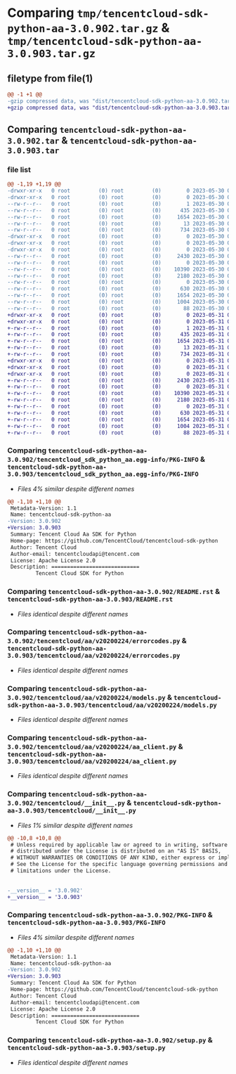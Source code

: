# Comparing `tmp/tencentcloud-sdk-python-aa-3.0.902.tar.gz` & `tmp/tencentcloud-sdk-python-aa-3.0.903.tar.gz`

## filetype from file(1)

```diff
@@ -1 +1 @@
-gzip compressed data, was "dist/tencentcloud-sdk-python-aa-3.0.902.tar", last modified: Tue May 30 00:13:24 2023, max compression
+gzip compressed data, was "dist/tencentcloud-sdk-python-aa-3.0.903.tar", last modified: Wed May 31 01:59:40 2023, max compression
```

## Comparing `tencentcloud-sdk-python-aa-3.0.902.tar` & `tencentcloud-sdk-python-aa-3.0.903.tar`

### file list

```diff
@@ -1,19 +1,19 @@
-drwxr-xr-x   0 root         (0) root         (0)        0 2023-05-30 00:13:24.000000 tencentcloud-sdk-python-aa-3.0.902/
-drwxr-xr-x   0 root         (0) root         (0)        0 2023-05-30 00:13:24.000000 tencentcloud-sdk-python-aa-3.0.902/tencentcloud_sdk_python_aa.egg-info/
--rw-r--r--   0 root         (0) root         (0)        1 2023-05-30 00:13:24.000000 tencentcloud-sdk-python-aa-3.0.902/tencentcloud_sdk_python_aa.egg-info/dependency_links.txt
--rw-r--r--   0 root         (0) root         (0)      435 2023-05-30 00:13:24.000000 tencentcloud-sdk-python-aa-3.0.902/tencentcloud_sdk_python_aa.egg-info/SOURCES.txt
--rw-r--r--   0 root         (0) root         (0)     1654 2023-05-30 00:13:24.000000 tencentcloud-sdk-python-aa-3.0.902/tencentcloud_sdk_python_aa.egg-info/PKG-INFO
--rw-r--r--   0 root         (0) root         (0)       13 2023-05-30 00:13:24.000000 tencentcloud-sdk-python-aa-3.0.902/tencentcloud_sdk_python_aa.egg-info/top_level.txt
--rw-r--r--   0 root         (0) root         (0)      734 2023-05-30 00:13:24.000000 tencentcloud-sdk-python-aa-3.0.902/README.rst
-drwxr-xr-x   0 root         (0) root         (0)        0 2023-05-30 00:13:24.000000 tencentcloud-sdk-python-aa-3.0.902/tencentcloud/
-drwxr-xr-x   0 root         (0) root         (0)        0 2023-05-30 00:13:24.000000 tencentcloud-sdk-python-aa-3.0.902/tencentcloud/aa/
-drwxr-xr-x   0 root         (0) root         (0)        0 2023-05-30 00:13:24.000000 tencentcloud-sdk-python-aa-3.0.902/tencentcloud/aa/v20200224/
--rw-r--r--   0 root         (0) root         (0)     2430 2023-05-30 00:13:24.000000 tencentcloud-sdk-python-aa-3.0.902/tencentcloud/aa/v20200224/errorcodes.py
--rw-r--r--   0 root         (0) root         (0)        0 2023-05-30 00:13:24.000000 tencentcloud-sdk-python-aa-3.0.902/tencentcloud/aa/v20200224/__init__.py
--rw-r--r--   0 root         (0) root         (0)    10390 2023-05-30 00:13:24.000000 tencentcloud-sdk-python-aa-3.0.902/tencentcloud/aa/v20200224/models.py
--rw-r--r--   0 root         (0) root         (0)     2180 2023-05-30 00:13:24.000000 tencentcloud-sdk-python-aa-3.0.902/tencentcloud/aa/v20200224/aa_client.py
--rw-r--r--   0 root         (0) root         (0)        0 2023-05-30 00:13:24.000000 tencentcloud-sdk-python-aa-3.0.902/tencentcloud/aa/__init__.py
--rw-r--r--   0 root         (0) root         (0)      630 2023-05-30 00:13:24.000000 tencentcloud-sdk-python-aa-3.0.902/tencentcloud/__init__.py
--rw-r--r--   0 root         (0) root         (0)     1654 2023-05-30 00:13:24.000000 tencentcloud-sdk-python-aa-3.0.902/PKG-INFO
--rw-r--r--   0 root         (0) root         (0)     1004 2023-05-30 00:13:24.000000 tencentcloud-sdk-python-aa-3.0.902/setup.py
--rw-r--r--   0 root         (0) root         (0)       88 2023-05-30 00:13:24.000000 tencentcloud-sdk-python-aa-3.0.902/setup.cfg
+drwxr-xr-x   0 root         (0) root         (0)        0 2023-05-31 01:59:40.000000 tencentcloud-sdk-python-aa-3.0.903/
+drwxr-xr-x   0 root         (0) root         (0)        0 2023-05-31 01:59:40.000000 tencentcloud-sdk-python-aa-3.0.903/tencentcloud_sdk_python_aa.egg-info/
+-rw-r--r--   0 root         (0) root         (0)        1 2023-05-31 01:59:40.000000 tencentcloud-sdk-python-aa-3.0.903/tencentcloud_sdk_python_aa.egg-info/dependency_links.txt
+-rw-r--r--   0 root         (0) root         (0)      435 2023-05-31 01:59:40.000000 tencentcloud-sdk-python-aa-3.0.903/tencentcloud_sdk_python_aa.egg-info/SOURCES.txt
+-rw-r--r--   0 root         (0) root         (0)     1654 2023-05-31 01:59:40.000000 tencentcloud-sdk-python-aa-3.0.903/tencentcloud_sdk_python_aa.egg-info/PKG-INFO
+-rw-r--r--   0 root         (0) root         (0)       13 2023-05-31 01:59:40.000000 tencentcloud-sdk-python-aa-3.0.903/tencentcloud_sdk_python_aa.egg-info/top_level.txt
+-rw-r--r--   0 root         (0) root         (0)      734 2023-05-31 01:59:40.000000 tencentcloud-sdk-python-aa-3.0.903/README.rst
+drwxr-xr-x   0 root         (0) root         (0)        0 2023-05-31 01:59:40.000000 tencentcloud-sdk-python-aa-3.0.903/tencentcloud/
+drwxr-xr-x   0 root         (0) root         (0)        0 2023-05-31 01:59:40.000000 tencentcloud-sdk-python-aa-3.0.903/tencentcloud/aa/
+drwxr-xr-x   0 root         (0) root         (0)        0 2023-05-31 01:59:40.000000 tencentcloud-sdk-python-aa-3.0.903/tencentcloud/aa/v20200224/
+-rw-r--r--   0 root         (0) root         (0)     2430 2023-05-31 01:59:40.000000 tencentcloud-sdk-python-aa-3.0.903/tencentcloud/aa/v20200224/errorcodes.py
+-rw-r--r--   0 root         (0) root         (0)        0 2023-05-31 01:59:40.000000 tencentcloud-sdk-python-aa-3.0.903/tencentcloud/aa/v20200224/__init__.py
+-rw-r--r--   0 root         (0) root         (0)    10390 2023-05-31 01:59:40.000000 tencentcloud-sdk-python-aa-3.0.903/tencentcloud/aa/v20200224/models.py
+-rw-r--r--   0 root         (0) root         (0)     2180 2023-05-31 01:59:40.000000 tencentcloud-sdk-python-aa-3.0.903/tencentcloud/aa/v20200224/aa_client.py
+-rw-r--r--   0 root         (0) root         (0)        0 2023-05-31 01:59:40.000000 tencentcloud-sdk-python-aa-3.0.903/tencentcloud/aa/__init__.py
+-rw-r--r--   0 root         (0) root         (0)      630 2023-05-31 01:59:40.000000 tencentcloud-sdk-python-aa-3.0.903/tencentcloud/__init__.py
+-rw-r--r--   0 root         (0) root         (0)     1654 2023-05-31 01:59:40.000000 tencentcloud-sdk-python-aa-3.0.903/PKG-INFO
+-rw-r--r--   0 root         (0) root         (0)     1004 2023-05-31 01:59:40.000000 tencentcloud-sdk-python-aa-3.0.903/setup.py
+-rw-r--r--   0 root         (0) root         (0)       88 2023-05-31 01:59:40.000000 tencentcloud-sdk-python-aa-3.0.903/setup.cfg
```

### Comparing `tencentcloud-sdk-python-aa-3.0.902/tencentcloud_sdk_python_aa.egg-info/PKG-INFO` & `tencentcloud-sdk-python-aa-3.0.903/tencentcloud_sdk_python_aa.egg-info/PKG-INFO`

 * *Files 4% similar despite different names*

```diff
@@ -1,10 +1,10 @@
 Metadata-Version: 1.1
 Name: tencentcloud-sdk-python-aa
-Version: 3.0.902
+Version: 3.0.903
 Summary: Tencent Cloud Aa SDK for Python
 Home-page: https://github.com/TencentCloud/tencentcloud-sdk-python
 Author: Tencent Cloud
 Author-email: tencentcloudapi@tencent.com
 License: Apache License 2.0
 Description: ============================
         Tencent Cloud SDK for Python
```

### Comparing `tencentcloud-sdk-python-aa-3.0.902/README.rst` & `tencentcloud-sdk-python-aa-3.0.903/README.rst`

 * *Files identical despite different names*

### Comparing `tencentcloud-sdk-python-aa-3.0.902/tencentcloud/aa/v20200224/errorcodes.py` & `tencentcloud-sdk-python-aa-3.0.903/tencentcloud/aa/v20200224/errorcodes.py`

 * *Files identical despite different names*

### Comparing `tencentcloud-sdk-python-aa-3.0.902/tencentcloud/aa/v20200224/models.py` & `tencentcloud-sdk-python-aa-3.0.903/tencentcloud/aa/v20200224/models.py`

 * *Files identical despite different names*

### Comparing `tencentcloud-sdk-python-aa-3.0.902/tencentcloud/aa/v20200224/aa_client.py` & `tencentcloud-sdk-python-aa-3.0.903/tencentcloud/aa/v20200224/aa_client.py`

 * *Files identical despite different names*

### Comparing `tencentcloud-sdk-python-aa-3.0.902/tencentcloud/__init__.py` & `tencentcloud-sdk-python-aa-3.0.903/tencentcloud/__init__.py`

 * *Files 1% similar despite different names*

```diff
@@ -10,8 +10,8 @@
 # Unless required by applicable law or agreed to in writing, software
 # distributed under the License is distributed on an "AS IS" BASIS,
 # WITHOUT WARRANTIES OR CONDITIONS OF ANY KIND, either express or implied.
 # See the License for the specific language governing permissions and
 # limitations under the License.
 
 
-__version__ = '3.0.902'
+__version__ = '3.0.903'
```

### Comparing `tencentcloud-sdk-python-aa-3.0.902/PKG-INFO` & `tencentcloud-sdk-python-aa-3.0.903/PKG-INFO`

 * *Files 4% similar despite different names*

```diff
@@ -1,10 +1,10 @@
 Metadata-Version: 1.1
 Name: tencentcloud-sdk-python-aa
-Version: 3.0.902
+Version: 3.0.903
 Summary: Tencent Cloud Aa SDK for Python
 Home-page: https://github.com/TencentCloud/tencentcloud-sdk-python
 Author: Tencent Cloud
 Author-email: tencentcloudapi@tencent.com
 License: Apache License 2.0
 Description: ============================
         Tencent Cloud SDK for Python
```

### Comparing `tencentcloud-sdk-python-aa-3.0.902/setup.py` & `tencentcloud-sdk-python-aa-3.0.903/setup.py`

 * *Files identical despite different names*


